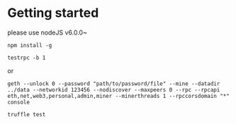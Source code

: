 
# Getting started

please use nodeJS v6.0.0~ 

```
npm install -g 
```
```
testrpc -b 1
```
or

```
geth --unlock 0 --password "path/to/password/file" --mine --datadir ../data --networkid 123456 --nodiscover --maxpeers 0 --rpc --rpcapi eth,net,web3,personal,admin,miner --minerthreads 1 --rpccorsdomain "*" console  
```
```
truffle test
```
